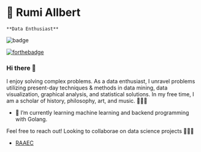 # 🐉 Rumi Allbert

`**Data Enthusiast**`

![badge](https://img.shields.io/badge/Powered%20by-truth--compassion--tolerance-blue)

[![forthebadge](https://forthebadge.com/images/badges/built-with-love.svg)](https://forthebadge.com) 

### Hi there 👋

I enjoy solving complex problems. As a data enthusiast, I unravel problems utilizing present-day techniques & methods in data mining, data visualization, graphical analysis, and statistical solutions. In my free time, I am a scholar of history, philosophy, art, and music. 🙇🏽‍♂️

- 🌱 I’m currently learning machine learning and backend programming with Golang.

Feel free to reach out! Looking to collaborae on data science projects 👨🏽‍💻

- [RAAEC](https://rumiallbert.tk)
